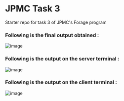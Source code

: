 # JPMC Task 3
Starter repo for task 3 of JPMC's Forage program

### Following is the final output obtained : 
![image](https://user-images.githubusercontent.com/63498885/208603364-1f9c5bc7-f6f7-4adb-8397-b5f1afb57804.png)

### Following is the output on the server terminal : 
![image](https://user-images.githubusercontent.com/63498885/208603430-23ab68f1-d2c5-40f5-acac-5506284af17f.png)

### Following is the output on the client terminal : 
![image](https://user-images.githubusercontent.com/63498885/208603479-3cc540dc-53ff-4e39-8430-d7c78a4501a4.png)
